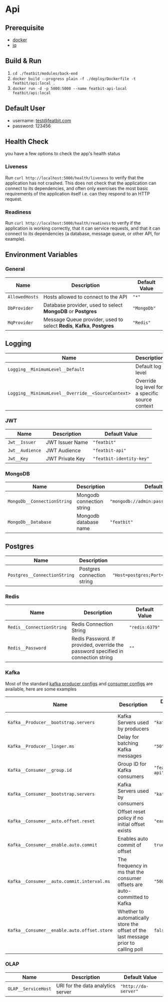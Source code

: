 # Api

## Prerequisite

- [docker](https://www.docker.com/)
- [jq](https://stedolan.github.io/jq/)

## Build & Run

1. `cd ./featbit/modules/back-end`
2. `docker build --progress plain -f ./deploy/Dockerfile -t featbit/api:local .`
3. `docker run -d -p 5000:5000 --name featbit-api-local featbit/api:local`

## Default User

- username: test@featbit.com
- password: 123456

## Health Check

you have a few options to check the app's health status

### Liveness

Run `curl http://localhost:5000/health/liveness` to verify that the application has not crashed. This does not check
that the application can connect to its dependencies, and often only exercises the most basic requirements of the
application itself i.e. can they respond to an HTTP request.

### Readiness

Run `curl http://localhost:5000/health/readiness` to verify if the application is working correctly, that it can service
requests, and that it can connect to its dependencies (a database, message queue, or other API, for example).

## Environment Variables

### General

| Name           | Description                                                               | Default Value |
|----------------|---------------------------------------------------------------------------|---------------|
| `AllowedHosts` | Hosts allowed to connect to the API                                       | `"*"`         |
| `DbProvider`   | Database provider, used to select **MongoDB** or **Postgres**             | `"MongoDb"`   |
| `MqProvider`   | Message Queue provider, used to select **Redis**, **Kafka**, **Postgres** | `"Redis"`     |

## Logging

| Name                                               | Description                                      | Default Value                                                                                |
|----------------------------------------------------|--------------------------------------------------|----------------------------------------------------------------------------------------------|
| `Logging__MinimumLevel__Default`                   | Default log level                                | `"Information"`                                                                              |
| `Logging__MinimumLevel__Override__<SourceContext>` | Override log level for a specific source context | Example: `env "Logging__MinimumLevel__Override__Microsoft.EntityFrameworkCore=Information" ` |

### JWT

| Name            | Description     | Default Value            |
|-----------------|-----------------|--------------------------|
| `Jwt__Issuer`   | JWT Issuer Name | `"featbit"`              |
| `Jwt__Audience` | JWT Audience    | `"featbit-api"`          |
| `Jwt__Key`      | JWT Private Key | `"featbit-identity-key"` |

### MongoDB

| Name                        | Description               | Default Value                              |
|-----------------------------|---------------------------|--------------------------------------------|
| `MongoDb__ConnectionString` | Mongodb connection string | `"mongodb://admin:password@mongodb:27017"` |
| `MongoDb__Database`         | Mongodb database name     | `"featbit"`                                |

## Postgres

| Name                         | Description                | Default Value                                                                        |
|------------------------------|----------------------------|--------------------------------------------------------------------------------------|
| `Postgres__ConnectionString` | Postgres connection string | `"Host=postgres;Port=5432;Username=postgres;Password=0tJXCokSvOB8;Database=featbit"` |

### Redis

| Name                      | Description                                                                       | Default Value  |
|---------------------------|-----------------------------------------------------------------------------------|----------------|
| `Redis__ConnectionString` | Redis Connection String                                                           | `"redis:6379"` |
| `Redis__Password`         | Redis Password. If provided, override the password specified in connection string | `""`           |

### Kafka

Most of the standard [kafka producer configs](https://kafka.apache.org/documentation/#producerconfigs)
and [consumer configs](https://kafka.apache.org/documentation/#consumerconfigs) are available, here are some examples

| Name                                        | Description                                                                         | Default Value   |
|---------------------------------------------|-------------------------------------------------------------------------------------|-----------------|
| `Kafka__Producer__bootstrap.servers`        | Kafka Servers used by producers                                                     | `"kafka:9092"`  |
| `Kafka__Producer__linger.ms`                | Delay for batching Kafka messages                                                   | `"50"`          |
| `Kafka__Consumer__group.id`                 | Group ID for Kafka consumers                                                        | `"featbit-api"` |
| `Kafka__Consumer__bootstrap.servers`        | Kafka Servers used by consumers                                                     | `"kafka:9092"`  |
| `Kafka__Consumer__auto.offset.reset`        | Offset reset policy if no initial offset exists                                     | `"earliest"`    |
| `Kafka__Consumer__enable.auto.commit`       | Enables auto commit of offset                                                       | `true`          |
| `Kafka__Consumer__auto.commit.interval.ms`  | The frequency in ms that the consumer offsets are auto-committed to Kafka           | `"5000"`        |
| `Kafka__Consumer__enable.auto.offset.store` | Whether to automatically store the offset of the last message prior to calling poll | `false`         |

### OLAP

| Name                | Description                       | Default Value        |
|---------------------|-----------------------------------|----------------------|
| `OLAP__ServiceHost` | URI for the data analytics server | `"http://da-server"` |